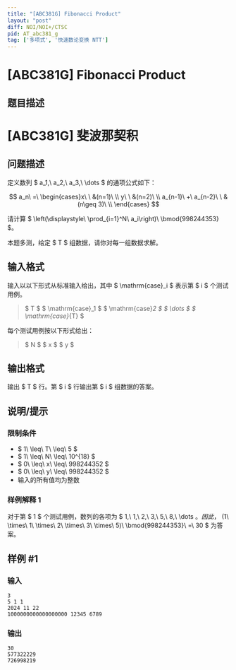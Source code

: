 ```yaml
---
title: "[ABC381G] Fibonacci Product"
layout: "post"
diff: NOI/NOI+/CTSC
pid: AT_abc381_g
tag: ['多项式', '快速数论变换 NTT']
---
```


# [ABC381G] Fibonacci Product

## 题目描述

# [ABC381G] 斐波那契积

## 问题描述

[problemUrl]: https://atcoder.jp/contests/abc381/tasks/abc381_g

定义数列 $ a_1,\ a_2,\ a_3,\ \dots $ 的通项公式如下：

$$ a_n\ =\ \begin{cases}x\ \ &(n=1)\ \\ y\ \ &(n=2)\ \\ a_{n-1}\ +\ a_{n-2}\ \ &(n\geq 3)\ \\ \end{cases} $$ 

请计算 $ \left(\displaystyle\ \prod_{i=1}^N\ a_i\right)\ \bmod{998244353} $。

本题多测，给定 $ T $ 组数据，请你对每一组数据求解。

## 输入格式

输入以以下形式从标准输入给出，其中 $ \mathrm{case}_i $ 表示第 $ i $ 个测试用例。

> $ T $ $ \mathrm{case}_1 $ $ \mathrm{case}_2 $ $ \dots $ $ \mathrm{case}_{T} $

每个测试用例按以下形式给出：

> $ N $ $ x $ $ y $

## 输出格式

输出 $ T $ 行。第 $ i $ 行输出第 $ i $ 组数据的答案。

## 说明/提示

### 限制条件

- $ 1\ \leq\ T\ \leq\ 5 $
- $ 1\ \leq\ N\ \leq\ 10^{18} $
- $ 0\ \leq\ x\ \leq\ 998244352 $
- $ 0\ \leq\ y\ \leq\ 998244352 $
- 输入的所有值均为整数

### 样例解释 1

对于第 $ 1 $ 个测试用例，数列的各项为 $ 1,\ 1,\ 2,\ 3,\ 5,\ 8,\ \dots $。因此，$ (1\ \times\ 1\ \times\ 2\ \times\ 3\ \times\ 5)\ \bmod{998244353}\ =\ 30 $ 为答案。

## 样例 #1

### 输入

```
3
5 1 1
2024 11 22
1000000000000000000 12345 6789
```

### 输出

```
30
577322229
726998219
```

